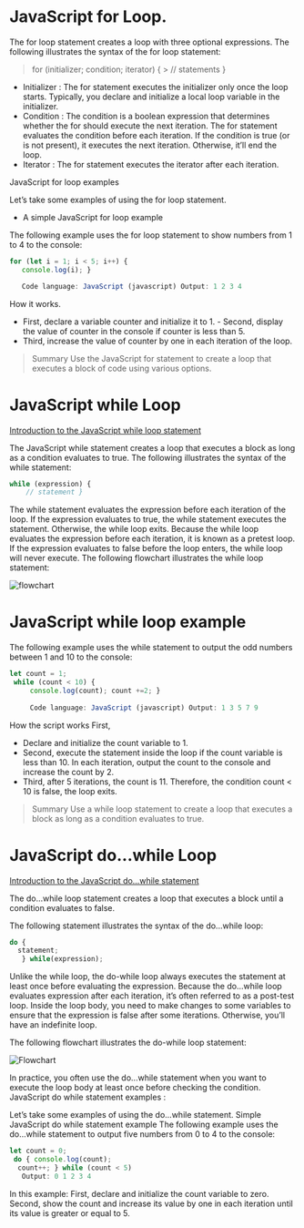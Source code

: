 # JavaScript for Loop.

The for loop statement creates a loop with three optional expressions. 
The following illustrates the syntax of the for loop statement:

> for (initializer; condition; iterator) {
    > // statements }

- Initializer : The for statement executes the initializer only once the loop starts. Typically, you declare and initialize a local loop variable in the initializer.
- Condition : The condition is a boolean expression that determines whether the for should execute the next iteration. The for statement evaluates the condition before each iteration. If the condition is true (or is not present), it executes the next iteration. Otherwise, it’ll end the loop. 
- Iterator : The for statement executes the iterator after each iteration.

JavaScript for loop examples

 Let’s take some examples of using the for loop statement. 
 - A simple JavaScript for loop example 
 
 The following example uses the for loop statement to show numbers from 1 to 4 to the console: 

 ```js
 for (let i = 1; i < 5; i++) { 
    console.log(i); } 

    Code language: JavaScript (javascript) Output: 1 2 3 4
```
 How it works. 
 - First, declare a variable counter and initialize it to 1. - Second, display the value of counter in the console if counter is less than 5. 
 - Third, increase the value of counter by one in each iteration of the loop.
> Summary Use the JavaScript for statement to create a loop that executes a block of code using various options.


# JavaScript while Loop

<u>Introduction to the JavaScript while loop statement</u>

 The JavaScript while statement creates a loop that executes a block as long as a condition evaluates to true. The following illustrates the syntax of the while statement:
 ```js
 while (expression) {
     // statement } 
 ```

The while statement evaluates the expression before each iteration of the loop. 
If the expression evaluates to true, the while statement executes the statement. Otherwise, the while loop exits. Because the while loop evaluates the expression before each iteration, it is known as a pretest loop. If the expression evaluates to false before the loop enters, the while loop will never execute. The following flowchart illustrates the while loop statement:

![flowchart](https://www.javascripttutorial.net/wp-content/uploads/2022/01/javascript-while.svg)


# JavaScript while loop example 

The following example uses the while statement to output the odd numbers between 1 and 10 to the console: 

```js
let count = 1;
 while (count < 10) {
     console.log(count); count +=2; }
       
     Code language: JavaScript (javascript) Output: 1 3 5 7 9 
```

 How the script works First,
- Declare and initialize the count variable to 1. 
- Second, execute the statement inside the loop if the count variable is less than 10. In each iteration, output the count to the console and increase the count by 2. 
- Third, after 5 iterations, the count is 11. Therefore, the condition count < 10 is false, the loop exits. 
>Summary Use a while loop statement to create a loop that executes a block as long as a condition evaluates to true.



# JavaScript do…while Loop 

 <U> Introduction to the JavaScript do…while statement </U>

 The do...while loop statement creates a loop that executes a block until a condition evaluates to false.
 
  The following statement illustrates the syntax of the do...while loop: 
  ```js
  do { 
    statement;
     } while(expression); 
  ```
   Unlike the while loop, the do-while loop always executes the statement at least once before evaluating the expression. Because the do...while loop evaluates expression after each iteration, it’s often referred to as a post-test loop. Inside the loop body, you need to make changes to some variables to ensure that the expression is false after some iterations. Otherwise, you’ll have an indefinite loop. 
   
  The following flowchart illustrates the do-while loop statement:

  ![Flowchart](https://www.javascripttutorial.net/wp-content/uploads/2022/01/javascript-do-while.svg)


 In practice, you often use the do...while statement when you want to execute the loop body at least once before checking the condition. JavaScript do while statement examples :

  Let’s take some examples of using the do...while statement. Simple JavaScript do while statement example The following example uses the do...while statement to output five numbers from 0 to 4 to the console: 
  ```js
  let count = 0; 
   do { console.log(count);
    count++; } while (count < 5) 
     Output: 0 1 2 3 4 
```
 In this example: First, declare and initialize the count variable to zero. Second, show the count and increase its value by one in each iteration until its value is greater or equal to 5.